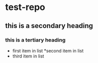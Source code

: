 # test-repo
## this is a secondary heading
### this is a tertiary heading
* first item in list 
*second item in list
* third item in list
